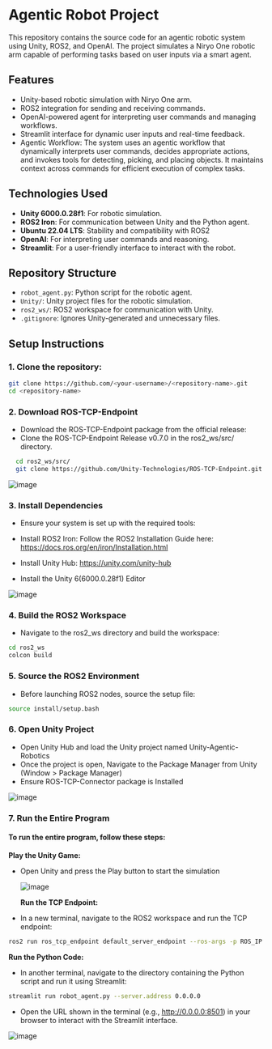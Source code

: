 # Agentic Robot Project

This repository contains the source code for an agentic robotic system using Unity, ROS2, and OpenAI. The project simulates a Niryo One robotic arm capable of performing tasks based on user inputs via a smart agent.

## Features
- Unity-based robotic simulation with Niryo One arm.
- ROS2 integration for sending and receiving commands.
- OpenAI-powered agent for interpreting user commands and managing workflows.
- Streamlit interface for dynamic user inputs and real-time feedback.
- Agentic Workflow: The system uses an agentic workflow that dynamically interprets user commands, decides appropriate actions, and invokes tools for detecting, picking, and placing objects. It maintains context across commands for efficient execution of complex tasks.

## Technologies Used
- **Unity 6000.0.28f1**: For robotic simulation.
- **ROS2 Iron**: For communication between Unity and the Python agent.
- **Ubuntu 22.04 LTS**: Stability and compatibility with ROS2
- **OpenAI**: For interpreting user commands and reasoning.
- **Streamlit**: For a user-friendly interface to interact with the robot.

## Repository Structure
- `robot_agent.py`: Python script for the robotic agent.
- `Unity/`: Unity project files for the robotic simulation.
- `ros2_ws/`: ROS2 workspace for communication with Unity.
- `.gitignore`: Ignores Unity-generated and unnecessary files.

## Setup Instructions

### 1. Clone the repository:
```bash
git clone https://github.com/<your-username>/<repository-name>.git
cd <repository-name>
```


### 2. Download ROS-TCP-Endpoint
- Download the ROS-TCP-Endpoint package from the official release:
- Clone the ROS-TCP-Endpoint Release v0.7.0 in the ros2_ws/src/ directory.
```bash
  cd ros2_ws/src/
  git clone https://github.com/Unity-Technologies/ROS-TCP-Endpoint.git
```
![image](https://github.com/user-attachments/assets/5220c768-2b1c-4ff0-b1bc-bca611282163)


### 3. Install Dependencies
- Ensure your system is set up with the required tools:

- Install ROS2 Iron: Follow the ROS2 Installation Guide here: https://docs.ros.org/en/iron/Installation.html
- Install Unity Hub: https://unity.com/unity-hub
- Install the Unity 6(6000.0.28f1) Editor

![image](https://github.com/user-attachments/assets/3e251e7a-aeee-4486-a06c-d9870f46a19d)


### 4. Build the ROS2 Workspace
- Navigate to the ros2_ws directory and build the workspace:
```bash
cd ros2_ws
colcon build
```


### 5. Source the ROS2 Environment
- Before launching ROS2 nodes, source the setup file:
```bash
source install/setup.bash
```


### 6. Open Unity Project
- Open Unity Hub and load the Unity project named Unity-Agentic-Robotics
- Once the project is open, Navigate to the Package Manager from Unity (Window > Package Manager)
- Ensure ROS-TCP-Connector package is Installed

![image](https://github.com/user-attachments/assets/f735883e-0910-4fa7-9850-1658647b6dc3)


### 7. Run the Entire Program
#### To run the entire program, follow these steps:

**Play the Unity Game:**
- Open Unity and press the Play button to start the simulation

  ![image](https://github.com/user-attachments/assets/89c77a06-3ee9-4d42-94bf-d1cfbdc3d009)





  **Run the TCP Endpoint:**
- In a new terminal, navigate to the ROS2 workspace and run the TCP endpoint:

```bash
ros2 run ros_tcp_endpoint default_server_endpoint --ros-args -p ROS_IP:=127.0.0.1
```  


**Run the Python Code:**
- In another terminal, navigate to the directory containing the Python script and run it using Streamlit:
```bash
streamlit run robot_agent.py --server.address 0.0.0.0
```


- Open the URL shown in the terminal (e.g., http://0.0.0.0:8501) in your browser to interact with the Streamlit interface.

![image](https://github.com/user-attachments/assets/eeb855dd-7694-4d00-bef3-9fbaa48cb0c8)
